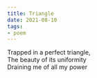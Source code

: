 ```yaml
---
title: Triangle
date: 2021-08-10
tags:
- poem
---
```


Trapped in a perfect triangle,  
The beauty of its uniformity  
Draining me of all my power  
